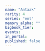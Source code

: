 ```yaml
---
name: "Antaak"
rarity: 4
series: "ent"
memory_alpha: ""
bigbook_tier:
events:
in_portal:
published: false
---
```

